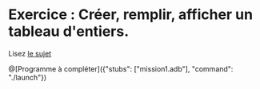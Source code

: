 # Exercice : Créer, remplir, afficher un tableau d'entiers.

Lisez [le sujet](http://wwwperso.insa-toulouse.fr/~lebotlan/Y/Ada-S2/exo-base-tab.html)

@[Programme à compléter]({"stubs": ["mission1.adb"], "command": "./launch"})
